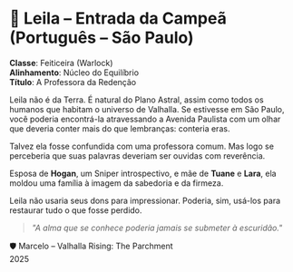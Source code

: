 # 📜 Leila – Entrada da Campeã (Português – São Paulo)

**Classe**: Feiticeira (Warlock)  
**Alinhamento**: Núcleo do Equilíbrio  
**Título**: A Professora da Redenção

Leila não é da Terra. É natural do Plano Astral, assim como todos os humanos que habitam o universo de Valhalla. Se estivesse em São Paulo, você poderia encontrá-la atravessando a Avenida Paulista com um olhar que deveria conter mais do que lembranças: conteria eras.

Talvez ela fosse confundida com uma professora comum. Mas logo se perceberia que suas palavras deveriam ser ouvidas com reverência.

Esposa de **Hogan**, um Sniper introspectivo, e mãe de **Tuane** e **Lara**, ela moldou uma família à imagem da sabedoria e da firmeza.

Leila não usaria seus dons para impressionar. Poderia, sim, usá-los para restaurar tudo o que fosse perdido.

> *"A alma que se conhece poderia jamais se submeter à escuridão."*

🛡️ Marcelo – Valhalla Rising: The Parchment  
2025
